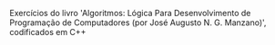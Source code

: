 Exercícios do livro 'Algoritmos: Lógica Para Desenvolvimento de 
Programação de Computadores (por  José Augusto N. G. Manzano)', codificados em C++
